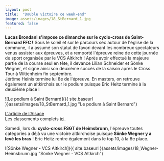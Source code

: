 ```yaml
---
layout: post
title:  "Double victoire ce week-end"
image: assets/images/18_StBernard_1.jpg
featured: false
---
```


**Lucas Brondani s'impose ce dimanche sur le cyclo-cross de Saint-Bernard FFC !** Sous le soleil et sur le parcours sec autour de l'église de la commune, il a assumé son statut de favori devant les nombreux spectateurs venus assister aux épreuves, et a remporté l'épreuve reine de cette journée de sport organisée par le VCS Altkirch ! Après avoir effectué la majeure partie de la course seul en tête, il devance Lilian Schneider et Sönke Wegner, et signe ainsi son deuxième succès de la saison après le Cross Tour à Wittenheim fin septembre.  
Jérôme Heinis termine lui 8e de l'épreuve. En masters, on retrouve également un altkirchois sur le podium puisque Eric Heitz termine à la deuxième place !

![Le podium à Saint Bernard]({{ site.baseurl }}assets/images/18_StBernard_1.jpg "Le podium à Saint Bernard")

[L'article de l'Alsace](https://www.lalsace.fr/sport/2018/10/22/brondani-au-nom-des-siens)  
Les classements complets [ici](http://grandestcyclisme.fr/images/stbernard18cx.pdf).

Samedi, lors du **cyclo-cross FSGT de Heimsbrunn**, l'épreuve toutes catégories a déjà vu une victoire altkirchoise puisque **Sönke Wegner y a levé les bras** ! Eric Heitz rentre également dans le top 10, à la 8e place.

![Sönke Wegner - VCS Altkirch]({{ site.baseurl }}assets/images/18_Wegner-Heimsbrunn.jpg "Sönke Wegner - VCS Altkirch")